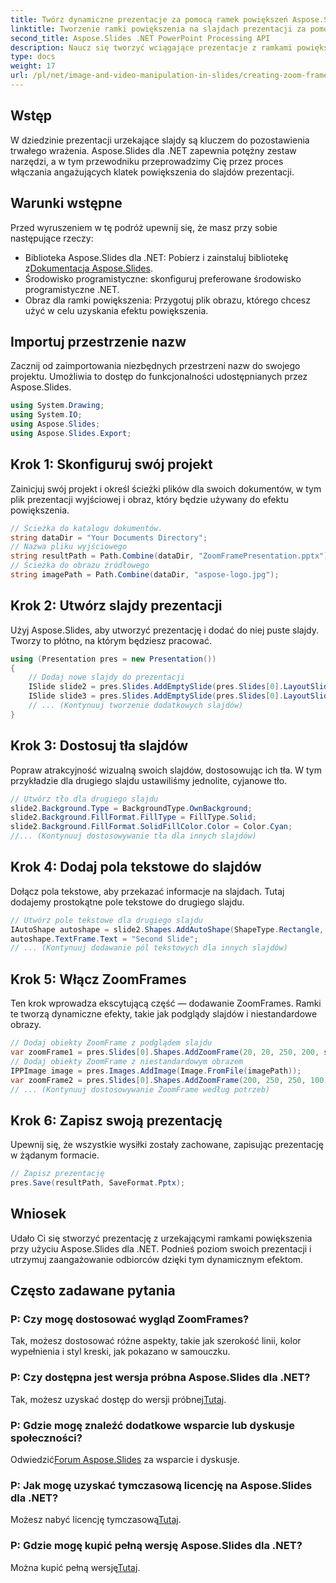 ```yaml
---
title: Twórz dynamiczne prezentacje za pomocą ramek powiększeń Aspose.Slides
linktitle: Tworzenie ramki powiększenia na slajdach prezentacji za pomocą Aspose.Slides
second_title: Aspose.Slides .NET PowerPoint Processing API
description: Naucz się tworzyć wciągające prezentacje z ramkami powiększenia przy użyciu Aspose.Slides dla .NET. Postępuj zgodnie z naszym przewodnikiem krok po kroku, aby uzyskać wciągające wrażenia ze slajdów.
type: docs
weight: 17
url: /pl/net/image-and-video-manipulation-in-slides/creating-zoom-frame/
---
```

## Wstęp
W dziedzinie prezentacji urzekające slajdy są kluczem do pozostawienia trwałego wrażenia. Aspose.Slides dla .NET zapewnia potężny zestaw narzędzi, a w tym przewodniku przeprowadzimy Cię przez proces włączania angażujących klatek powiększenia do slajdów prezentacji.
## Warunki wstępne
Przed wyruszeniem w tę podróż upewnij się, że masz przy sobie następujące rzeczy:
-  Biblioteka Aspose.Slides dla .NET: Pobierz i zainstaluj bibliotekę z[Dokumentacja Aspose.Slides](https://reference.aspose.com/slides/net/).
- Środowisko programistyczne: skonfiguruj preferowane środowisko programistyczne .NET.
- Obraz dla ramki powiększenia: Przygotuj plik obrazu, którego chcesz użyć w celu uzyskania efektu powiększenia.
## Importuj przestrzenie nazw
Zacznij od zaimportowania niezbędnych przestrzeni nazw do swojego projektu. Umożliwia to dostęp do funkcjonalności udostępnianych przez Aspose.Slides.
```csharp
using System.Drawing;
using System.IO;
using Aspose.Slides;
using Aspose.Slides.Export;
```
## Krok 1: Skonfiguruj swój projekt
Zainicjuj swój projekt i określ ścieżki plików dla swoich dokumentów, w tym plik prezentacji wyjściowej i obraz, który będzie używany do efektu powiększenia.
```csharp
// Ścieżka do katalogu dokumentów.
string dataDir = "Your Documents Directory";
// Nazwa pliku wyjściowego
string resultPath = Path.Combine(dataDir, "ZoomFramePresentation.pptx");
// Ścieżka do obrazu źródłowego
string imagePath = Path.Combine(dataDir, "aspose-logo.jpg");
```
## Krok 2: Utwórz slajdy prezentacji
Użyj Aspose.Slides, aby utworzyć prezentację i dodać do niej puste slajdy. Tworzy to płótno, na którym będziesz pracować.
```csharp
using (Presentation pres = new Presentation())
{
    // Dodaj nowe slajdy do prezentacji
    ISlide slide2 = pres.Slides.AddEmptySlide(pres.Slides[0].LayoutSlide);
    ISlide slide3 = pres.Slides.AddEmptySlide(pres.Slides[0].LayoutSlide);
    // ... (Kontynuuj tworzenie dodatkowych slajdów)
}
```
## Krok 3: Dostosuj tła slajdów
Popraw atrakcyjność wizualną swoich slajdów, dostosowując ich tła. W tym przykładzie dla drugiego slajdu ustawiliśmy jednolite, cyjanowe tło.
```csharp
// Utwórz tło dla drugiego slajdu
slide2.Background.Type = BackgroundType.OwnBackground;
slide2.Background.FillFormat.FillType = FillType.Solid;
slide2.Background.FillFormat.SolidFillColor.Color = Color.Cyan;
//... (Kontynuuj dostosowywanie tła dla innych slajdów)
```
## Krok 4: Dodaj pola tekstowe do slajdów
Dołącz pola tekstowe, aby przekazać informacje na slajdach. Tutaj dodajemy prostokątne pole tekstowe do drugiego slajdu.
```csharp
// Utwórz pole tekstowe dla drugiego slajdu
IAutoShape autoshape = slide2.Shapes.AddAutoShape(ShapeType.Rectangle, 100, 200, 500, 200);
autoshape.TextFrame.Text = "Second Slide";
// ... (Kontynuuj dodawanie pól tekstowych dla innych slajdów)
```
## Krok 5: Włącz ZoomFrames
Ten krok wprowadza ekscytującą część — dodawanie ZoomFrames. Ramki te tworzą dynamiczne efekty, takie jak podglądy slajdów i niestandardowe obrazy.
```csharp
// Dodaj obiekty ZoomFrame z podglądem slajdu
var zoomFrame1 = pres.Slides[0].Shapes.AddZoomFrame(20, 20, 250, 200, slide2);
// Dodaj obiekty ZoomFrame z niestandardowym obrazem
IPPImage image = pres.Images.AddImage(Image.FromFile(imagePath));
var zoomFrame2 = pres.Slides[0].Shapes.AddZoomFrame(200, 250, 250, 100, slide3, image);
// ... (Kontynuuj dostosowywanie ZoomFrame według potrzeb)
```
## Krok 6: Zapisz swoją prezentację
Upewnij się, że wszystkie wysiłki zostały zachowane, zapisując prezentację w żądanym formacie.
```csharp
// Zapisz prezentację
pres.Save(resultPath, SaveFormat.Pptx);
```
## Wniosek
Udało Ci się stworzyć prezentację z urzekającymi ramkami powiększenia przy użyciu Aspose.Slides dla .NET. Podnieś poziom swoich prezentacji i utrzymuj zaangażowanie odbiorców dzięki tym dynamicznym efektom.
## Często zadawane pytania
### P: Czy mogę dostosować wygląd ZoomFrames?
Tak, możesz dostosować różne aspekty, takie jak szerokość linii, kolor wypełnienia i styl kreski, jak pokazano w samouczku.
### P: Czy dostępna jest wersja próbna Aspose.Slides dla .NET?
 Tak, możesz uzyskać dostęp do wersji próbnej[Tutaj](https://releases.aspose.com/).
### P: Gdzie mogę znaleźć dodatkowe wsparcie lub dyskusje społeczności?
 Odwiedzić[Forum Aspose.Slides](https://forum.aspose.com/c/slides/11) za wsparcie i dyskusje.
### P: Jak mogę uzyskać tymczasową licencję na Aspose.Slides dla .NET?
 Możesz nabyć licencję tymczasową[Tutaj](https://purchase.aspose.com/temporary-license/).
### P: Gdzie mogę kupić pełną wersję Aspose.Slides dla .NET?
 Można kupić pełną wersję[Tutaj](https://purchase.aspose.com/buy).